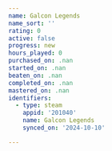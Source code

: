 ```yaml
---
name: Galcon Legends
name_sort: ''
rating: 0
active: false
progress: new
hours_played: 0
purchased_on: .nan
started_on: .nan
beaten_on: .nan
completed_on: .nan
mastered_on: .nan
identifiers:
  - type: steam
    appid: '201040'
    name: Galcon Legends
    synced_on: '2024-10-10'

---
```

